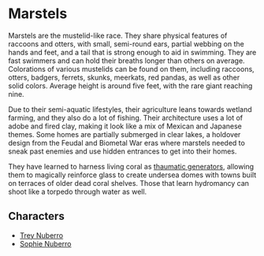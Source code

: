 # Marstels

Marstels are the mustelid-like race. They share physical features of raccoons and otters, with small, semi-round ears, partial webbing on the hands and feet, and a tail that is strong enough to aid in swimming. They are fast swimmers and can hold their breaths longer than others on average. Colorations of various mustelids can be found on them, including raccoons, otters, badgers, ferrets, skunks, meerkats, red pandas, as well as other solid colors. Average height is around five feet, with the rare giant reaching nine.

Due to their semi-aquatic lifestyles, their agriculture leans towards wetland farming, and they also do a lot of fishing. Their architecture uses a lot of adobe and fired clay, making it look like a mix of Mexican and Japanese themes. Some homes are partially submerged in clear lakes, a holdover design from the Feudal and Biometal War eras where marstels needed to sneak past enemies and use hidden entrances to get into their homes.

They have learned to harness living coral as [thaumatic generators](magic.md), allowing them to magically reinforce glass to create undersea domes with towns built on terraces of older dead coral shelves. Those that learn hydromancy can shoot like a torpedo through water as well.

## Characters

* [Trey Nuberro](trey.md)
* [Sophie Nuberro](sophie.md)
